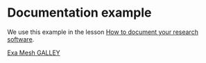 # Documentation example

We use this example in the lesson
[How to document your research software](https://coderefinery.github.io/documentation/).


[Exa Mesh GALLEY](https://gratienj.github.io/doc/meshgallery/html)
